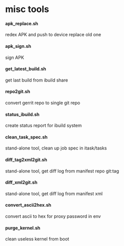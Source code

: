 misc tools
======

#### apk_replace.sh
redex APK and push to device replace old one

#### apk_sign.sh
sign APK

#### get_latest_build.sh
get last build from ibuild share

#### repo2git.sh
convert gerrit repo to single git repo

#### status_ibuild.sh
create status report for ibuild system

#### clean_task_spec.sh
stand-alone tool, clean up job spec in itask/tasks 

#### diff_tag2xml2git.sh
stand-alone tool, get diff log from manifest repo git:tag

#### diff_xml2git.sh
stand-alone tool, get diff log from manifest xml

#### convert_ascii2hex.sh
convert ascii to hex for proxy password in env

#### purge_kernel.sh
clean useless kernel from boot
